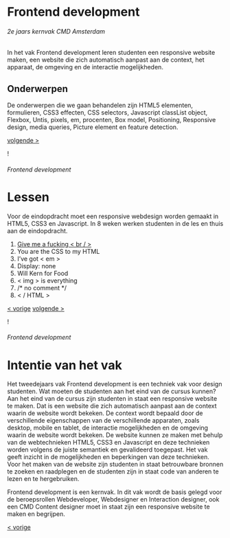 
# Frontend development
###### 2e jaars kernvak CMD Amsterdam
In het vak Frontend development leren studenten een responsive website maken, een website die zich automatisch aanpast aan de context, het apparaat, de omgeving en de interactie mogelijkheden.

## Onderwerpen
De onderwerpen die we gaan behandelen zijn HTML5 elementen, formulieren, 
CSS3 effecten, CSS selectors, 
Javascript classList object, 
Flexbox, 
Untis, pixels, em, procenten, 
Box model, Positioning, 
Responsive design, media queries, 
Picture element en feature detection.

[volgende >](#2)

!

###### Frontend development
# Lessen

Voor de eindopdracht moet een responsive webdesign worden gemaakt in HTML5, CSS3 en Javascript. In 8 weken werken studenten in de les en thuis aan de eindopdracht. 

1. [Give me a fucking < br / >](Presentatie/les1.html)
2. You are the CSS to my HTML
3. I’ve got < em >
4. Display: none
5. Will Kern for Food
6. < img > is everything
7. /* no comment */
8. < / HTML >



[< vorige](#1) [volgende >](#3)

!

###### Frontend development
# Intentie van het vak

Het tweedejaars vak Frontend development is een techniek vak voor design studenten. 
Wat moeten de studenten aan het eind van de cursus kunnen? 
Aan het eind van de cursus zijn studenten in staat een responsive website te maken. 
Dat is een website die zich automatisch aanpast aan de context waarin de website wordt bekeken. 
De context wordt bepaald door de verschillende eigenschappen van de verschillende apparaten, zoals desktop, mobile en tablet, de interactie mogelijkheden en de omgeving waarin de website wordt bekeken. 
De website kunnen ze maken met behulp van de webtechnieken HTML5, CSS3 en Javascript en deze technieken worden volgens de juiste semantiek en gevalideerd toegepast.  Het vak geeft inzicht in de mogelijkheden en beperkingen van deze technieken. Voor het maken van de website zijn studenten in staat betrouwbare bronnen te zoeken en raadplegen en de studenten zijn in staat code van anderen te lezen en te hergebruiken.

Frontend development is een kernvak. In dit vak wordt de basis gelegd voor de beroepsrollen Webdeveloper, Webdesigner en Interaction designer, ook een CMD Content designer moet in staat zijn een responsive website te maken en begrijpen.

[< vorige](#2)